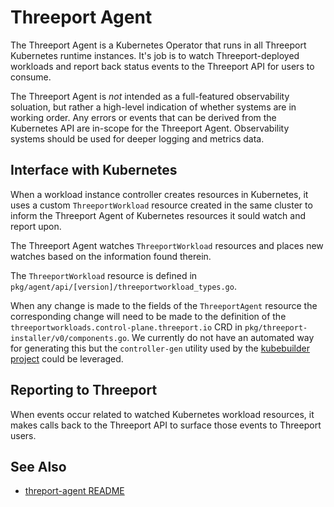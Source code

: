 # Threeport Agent

The Threeport Agent is a Kubernetes Operator that runs in all Threeport
Kubernetes runtime instances.  It's job is to watch Threeport-deployed workloads
and report back status events to the Threeport API for users to consume.

The Threeport Agent is *not* intended as a full-featured observability
soluation, but rather a high-level indication of whether systems are in working
order.  Any errors or events that can be derived from the Kubernetes API are
in-scope for the Threeport Agent.  Observability systems should be used for
deeper logging and metrics data.

## Interface with Kubernetes

When a workload instance controller creates resources in Kubernetes, it uses a
custom `ThreeportWorkload` resource created in the same cluster to inform the
Threeport Agent of Kubernetes resources it sould watch and report upon.

The Threeport Agent watches `ThreeportWorkload` resources and places new watches
based on the information found therein.

The `ThreeportWorkload` resource is defined in
`pkg/agent/api/[version]/threeportworkload_types.go`.

When any change is made to the fields of the `ThreeportAgent` resource the
corresponding change will need to be made to the definition of the
`threeportworkloads.control-plane.threeport.io` CRD in
`pkg/threeport-installer/v0/components.go`.  We currently do not have an
automated way for generating this but the `controller-gen` utility used by the
[kubebuilder project](https://github.com/kubernetes-sigs/kubebuilder) could be
leveraged.

## Reporting to Threeport

When events occur related to watched Kubernetes workload resources, it makes
calls back to the Threeport API to surface those events to Threeport users.

## See Also

* [threport-agent README](../cmd/agent/REAMDE.md)

